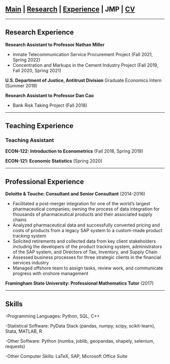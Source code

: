 ## [Main](https://gsileo.github.io/) | [Research](/research.html) | [Experience](/experience.html) | JMP | [CV](/cv/Sileo_CV.pdf)

* * *

## Research Experience
**Research Assistant to Professor Nathan Miller**
  - Inmate Telecommunication Service Procurement Project (Fall 2021, Spring 2022)
  - Concentration and Markups in the Cement Industry Project (Fall 2019, Fall 2020, Spring 2021)

**U.S. Department of Justice, Antitrust Division** Graduate Economics Intern (Summer 2019)
    
**Research Assistant to Professor Dan Cao**
  - Bank Risk Taking Project (Fall 2018)

* * *

## Teaching Experience
### Teaching Assistant
**ECON-122: Introduction to Econometrics** (Fall 2018, Spring 2019)

**ECON-121: Economic Statistics** (Spring 2020)

* * *

## Professional Experience

**Deloitte & Touche: Consultant and Senior Consultant** (2014-2016)
-	Facilitated a post-merger integration for one of the world’s largest pharmaceutical companies; owning the process of data integration for thousands of pharmaceutical products and their associated supply chains 
-	Analyzed pharmaceutical data and successfully converted pricing and costs of products from a legacy SAP system to a custom-made product tracking system
-	Solicited retirements and collected data from key client stakeholders including the developers of the product tracking system, administrators of the SAP system, and Directors of Tax, Inventory, and Supply Chain
- Assessed business processes for three strategic clients in the financial services industry
-	Managed offshore team to assign tasks, review work, and communicate progress with onshore management

**Framingham State University: Professional Mathematics Tutor** (2017)

* * *

## Skills
-Programming Languages: Python, SQL, C++

-Statistical Software: PyData Stack (pandas, numpy, scipy, scikit-learn), Stata, MATLAB, R

-Other Software: Python (numba, joblib, geopandas, shapely, selenium, requests)

-Other Computer Skills: LaTeX, SAP, Microsoft Office Suite
